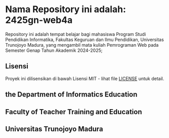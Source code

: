 # Nama Repository ini adalah: 2425gn-web4a
Repository ini adalah tempat belajar bagi mahasiswa Program Studi Pendidikan Informatika, Fakultas Keguruan dan Ilmu Pendidikan, Universitas Trunojoyo Madura, yang mengambil mata kuliah Pemrograman Web pada Semester Genap Tahun Akademik 2024-2025;



## Lisensi
Proyek ini dilisensikan di bawah Lisensi MIT - lihat file [LICENSE](LICENSE) untuk detail.

## the Department of Informatics Education
## Faculty of Teacher Training and Education
## Universitas Trunojoyo Madura
